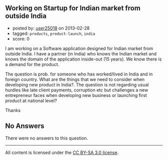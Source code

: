 ## Working on Startup for Indian market from outside India

- posted by: [user25018](https://stackexchange.com/users/-1/25018-user25018) on 2013-02-28
- tagged: `products`, `product-launch`, `india`
- score: 0

I am working on a Software application designed for Indian market from outside India. I have a partner (in India) who knows the Indian market and knows the domain of the application inside-out (15 years). We know there is a demand for the product.
 
The question is prob. for someone who has worked/lived in India and in foreign country. What are the things that we need to consider when developing new product in India?. The question is not regarding usual hurdles like late client payments, corruption etc but challenges a new entrepreneur faces when developing new business or launching first product at national level?

Thanks 

## No Answers

There were no answers to this question.


---

All content is licensed under the [CC BY-SA 3.0 license](https://creativecommons.org/licenses/by-sa/3.0/).
